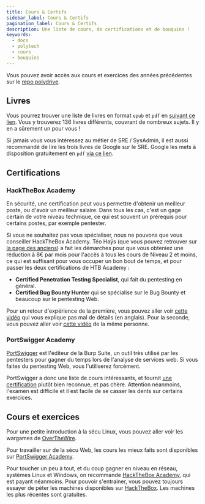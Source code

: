 ```yaml
---
title: Cours & Certifs
sidebar_label: Cours & Certifs
pagination_label: Cours & Certifs
description: Une liste de cours, de certifications et de bouquins !
keywords:
  - docs
  - polytech
  - cours
  - bouquins
---
```


Vous pouvez avoir accès aux cours et exercices des années précédentes sur le [repo polydrive](https://github.com/zdimension/polydrive).

## Livres

Vous pourrez trouver une liste de livres en format `epub` et `pdf` en [suivant ce lien](https://drive.proton.me/urls/1EBPAW85W0#IUvueST8Lzut).
Vous y trouverez 136 livres différents, couvrant de nombreux sujets. Il y en a sûrement un pour vous !

Si jamais vous vous intéressez au métier de SRE / SysAdmin, il est aussi recommandé de lire les trois livres de Google sur le SRE.
Google les mets à disposition gratuitement en `pdf` [via ce lien](https://sre.google/books/).

## Certifications

### HackTheBox Academy

En sécurité, une certification peut vous permettre d'obtenir un meilleur poste, ou d'avoir un meilleur salaire.
Dans tous les cas, c'est un gage certain de votre niveau technique, ce qui est souvent un prérequis pour certains postes, par exemple pentester.

Si vous ne souhaitez pas vous spécialiser, nous ne pouvons que vous conseiller HackTheBox Academy.
Téo Haÿs (que vous pouvez retrouver sur [la page des anciens](./02-anciens.md)) a fait les démarches pour que vous obteniez une réduction à 8€ par mois pour l'accès à tous les cours de Niveau 2 et moins, ce qui est suffisant pour vous occuper un bon bout de temps, et pour passer les deux certifications de HTB Academy : 
- **Certified Penetration Testing Specialist**, qui fait du pentesting en général.
- **Certified Bug Bounty Hunter** qui se spécialise sur le Bug Bounty et beaucoup sur le pentesting Web.

Pour un retour d'expérience de la première, vous pouvez aller voir [cette vidéo](https://www.youtube.com/watch?v=dRW1Gxmu__Q) qui vous explique pas mal de détails (en anglais).
Pour la seconde, vous pouvez aller voir [cette vidéo](https://www.youtube.com/watch?v=6ISUuMBzCyo) de la même personne.

### PortSwigger Academy

[PortSwigger](https://portswigger.net) est l'éditeur de la Burp Suite, un outil très utilisé par les pentesters pour gagner du temps lors de l'analyse de services web. Si vous faites du pentesting Web, vous l'utiliserez forcément.

PortSwigger a donc une liste de cours intéressants, et fournit [une certification](https://portswigger.net/web-security/certification) plutôt bien reconnue, et pas chère.
Attention néanmoins, l'examen est difficile et il est facile de se casser les dents sur certains exercices.

## Cours et exercices

Pour une petite introduction à la sécu Linux, vous pouvez aller voir les wargames de [OverTheWire](https://overthewire.org/wargames/).

Pour travailler sur de la sécu Web, les cours les mieux faits sont disponibles sur [PortSwigger Academy](https://portswigger.net/web-security/learning-path).

Pour toucher un peu à tout, et du coup gagner en niveau en réseau, systèmes Linux et Windows, on recommande [HackTheBox Academy](https://academy.hackthebox.com/), qui est payant néanmoins.
Pour pouvoir s'entrainer, vous pouvez toujours essayer de péter les machines disponibles sur [HackTheBox](https://app.hackthebox.com/). Les machines les plus récentes sont gratuites.